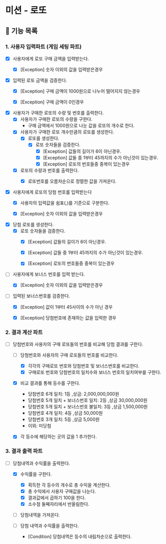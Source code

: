 # 미션 - 로또

## 🚀 기능 목록

### 1. 사용자 입력파트 (게임 세팅 파트)

- [x] 사용자에게 로또 구매 금액을 입력받는다.
    - [x] [Exception] 숫자 이외의 값을 입력받은경우


- [x] 입력된 로또 금액을 검증한다.
  - [x] [Exception] 구매 금액이 1000원으로 나누어 떨어지지 않는경우
  - [x] [Exception] 구매 금액이 0인경우


- [x] 사용자가 구매한 로또의 수량 및 번호를 출력한다.
    - [x] 사용자가 구매한 로또의 수량을 구한다.
        - 구매 금액에서 1000원으로 나눈 값을 로또의 개수로 한다.
    - [x] 사용자가 구매한 로또 개수만큼의 로또를 생성한다.
        - [x] 로또를 생성한다.
            - [x] 로또 숫자들을 검증한다.
                - [x] [Exception] 값들의 길이가 6이 아닌경우.
                - [x] [Exception] 값들 중 1부터 45까지의 수가 아닌것이 있는경우.
                - [x] [Exception] 로또의 번호들중 중복이 있는경우
    - [x] 로또의 수량과 번호를 출력한다.
        - [x] 로또번호를 오름차순으로 정렬한 값을 가져온다.


- [x] 사용자에게 로또의 당첨 번호를 입력받는다
  - [x] 사용자의 입력값을 쉼표(,)를 기준으로 구분한다.
  - [x] [Exception] 숫자 이외의 값을 입력받은경우


- [x] 당첨 로또를 생성한다.
  - [x] 로또 숫자들을 검증한다.
    - [x] [Exception] 값들의 길이가 6이 아닌경우.
    - [x] [Exception] 값들 중 1부터 45까지의 수가 아닌것이 있는경우.
    - [x] [Exception] 로또의 번호들중 중복이 있는경우


- [ ] 사용자에게 보너스 번호를 입력 받는다.
    - [x] [Exception] 숫자 이외의 값을 입력받은경우


- [ ] 입력된 보너스번호를 검증한다.
    - [x] [Exception] 값이 1부터 45사이의 수가 아닌 경우
    - [x] [Exception] 당첨번호에 존재하는 값을 입력한 경우


### 2. 결과 계산 파트

- [ ] 당첨번호와 사용자의 구매 로또들의 번호를 비교해 당첨 결과를 구한다.
    - [ ] 당첨번호와 사용자의 구매 로또들의 번호를 비교한다.
        - [x] 각각의 구매로또 번호와 당첨번호 및 보너스번호를 비교한다.
        - [x] 구매로또 번호와 당첨번호의 일치수와 보너스 번호의 일치여부를 구한다.

    - [x] 비교 결과를 통해 등수를 구한다.
      - 당첨번호 6개 일치: 1등 ,상금: 2,000,000,000원
      - 당첨번호 5개 일치 + 보너스번호 일치: 2등 ,상금 30,000,000원
      - 당첨번호 5개 일치 + 보너스번호 불일치: 3등 ,상금 1,500,000원
      - 당첨번호 4개 일치: 4등 ,상금 50,000원
      - 당첨번호 3개 일치: 5등 ,상금 5,000원
      - 이외: 미당첨

    - [x] 각 등수에 해당하는 곳의 값을 1 추가한다.


### 3. 결과 출력 파트

- [ ] 당첨내역과 수익률을 출력한다.
  - [x] 수익률을 구한다.
    - [x] 획득한 각 등수의 개수로 총 수익을 계산한다.
    - [x] 총 수익에서 사용자 구매값을 나눈다.
    - [x] 결과값에서 곱하기 100을 한다.
    - [x] 소수점 둘째자리에서 반올림한다.
  
  - [ ] 당첨내역을 가져온다.
      
  - [ ] 당첨 내역과 수익률을 출력한다.
    - [Condition] 당첨내역은 등수의 내림차순으로 출력한다.
